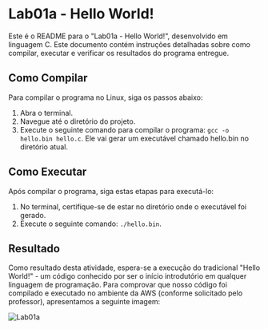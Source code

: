 # Lab01a - Hello World!

Este é o README para o "Lab01a - Hello World!", desenvolvido em linguagem C. Este documento contém instruções detalhadas sobre como compilar, executar e verificar os resultados do programa entregue.

## Como Compilar

Para compilar o programa no Linux, siga os passos abaixo:
1. Abra o terminal.
2. Navegue até o diretório do projeto.
3. Execute o seguinte comando para compilar o programa: `gcc -o hello.bin hello.c`. Ele vai gerar um executável chamado hello.bin no diretório atual.

## Como Executar

Após compilar o programa, siga estas etapas para executá-lo:
1. No terminal, certifique-se de estar no diretório onde o executável foi gerado.
2. Execute o seguinte comando: `./hello.bin`.

## Resultado
Como resultado desta atividade, espera-se a execução do tradicional "Hello World!" - um código conhecido por ser o início introdutório em qualquer linguagem de programação. Para comprovar que nosso código foi compilado e executado no ambiente da AWS (conforme solicitado pelo professor), apresentamos a seguinte imagem:

![Lab01a](https://github.com/nicolasmelnik/Laboratorios-SO/assets/117850844/453b323c-07ce-47cd-9fc1-bb588eb3ae4d)
